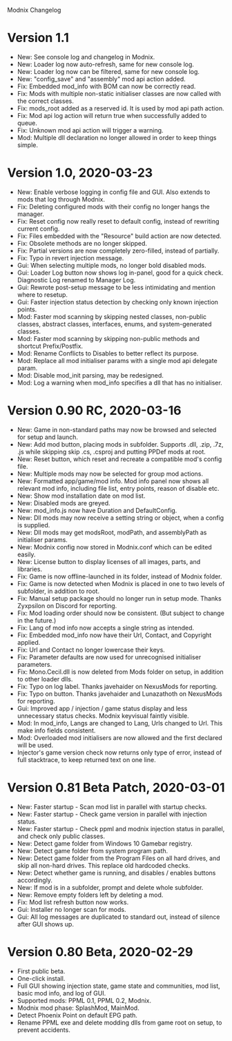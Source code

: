 Modnix Changelog

# Version 1.1

* New: See console log and changelog in Modnix.
* New: Loader log now auto-refresh, same for new console log.
* New: Loader log now can be filtered, same for new console log.
* New: "config_save" and "assembly" mod api action added.
* Fix: Embedded mod_info with BOM can now be correctly read.
* Fix: Mods with multiple non-static initialiser classes are now called with the correct classes.
* Fix: mods_root added as a reserved id. It is used by mod api path action.
* Fix: Mod api log action will return true when successfully added to queue.
* Fix: Unknown mod api action will trigger a warning.
* Mod: Multiple dll declaration no longer allowed in order to keep things simple.

# Version 1.0, 2020-03-23

* New: Enable verbose logging in config file and GUI. Also extends to mods that log through Modnix.
* Fix: Deleting configured mods with their config no longer hangs the manager.
* Fix: Reset config now really reset to default config, instead of rewriting current config.
* Fix: Files embedded with the "Resource" build action are now detected.
* Fix: Obsolete methods are no longer skipped.
* Fix: Partial versions are now completely zero-filled, instead of partially.
* Fix: Typo in revert injection message.
* Gui: When selecting multiple mods, no longer bold disabled mods.
* Gui: Loader Log button now shows log in-panel, good for a quick check.  Diagnostic Log renamed to Manager Log.
* Gui: Rewrote post-setup message to be less intimidating and mention where to resetup.
* Gui: Faster injection status detection by checking only known injection points.
* Mod: Faster mod scanning by skipping nested classes, non-public classes, abstract classes, interfaces, enums, and system-generated classes.
* Mod: Faster mod scanning by skipping non-public methods and shortcut Prefix/Postfix.
* Mod: Rename Conflicts to Disables to better reflect its purpose.
* Mod: Replace all mod initialiser params with a single mod api delegate param.
* Mod: Disable mod_init parsing, may be redesigned.
* Mod: Log a warning when mod_info specifies a dll that has no initialiser.

# Version 0.90 RC, 2020-03-16

* New: Game in non-standard paths may now be browsed and selected for setup and launch.
* New: Add mod button, placing mods in subfolder. Supports .dll, .zip, .7z, .js while skipping skip .cs, .csproj and putting PPDef mods at root.
* New: Reset button, which reset and recreate a compatible mod's config file.
* New: Multiple mods may now be selected for group mod actions.
* New: Formatted app/game/mod info.  Mod info panel now shows all relevant mod info, including file list, entry points, reason of disable etc.
* New: Show mod installation date on mod list.
* New: Disabled mods are greyed.
* New: mod_info.js now have Duration and DefaultConfig.
* New: Dll mods may now receive a setting string or object, when a config is supplied.
* New: Dll mods may get modsRoot, modPath, and assemblyPath as initialiser params.
* New: Modnix config now stored in Modnix.conf which can be edited easily.
* New: License button to display licenses of all images, parts, and libraries.
* Fix: Game is now offline-launched in its folder, instead of Modnix folder.
* Fix: Game is now detected when Modnix is placed in one to two levels of subfolder, in addition to root.
* Fix: Manual setup package should no longer run in setup mode. Thanks Zyxpsilon on Discord for reporting.
* Fix: Mod loading order should now be consistent. (But subject to change in the future.)
* Fix: Lang of mod info now accepts a single string as intended.
* Fix: Embedded mod_info now have their Url, Contact, and Copyright applied.
* Fix: Url and Contact no longer lowercase their keys.
* Fix: Parameter defaults are now used for unrecognised initialiser parameters.
* Fix: Mono.Cecil.dll is now deleted from Mods folder on setup, in addition to other loader dlls.
* Fix: Typo on log label. Thanks javehaider on NexusMods for reporting.
* Fix: Typo on button. Thanks javehaider and Lunazathoth on NexusMods for reporting.
* Gui: Improved app / injection / game status display and less unnecessary status checks.  Modnix keyvisual faintly visible.
* Mod: In mod_info, Langs are changed to Lang, Urls changed to Url.  This make info fields consistent.
* Mod: Overloaded mod initialisers are now allowed and the first declared will be used.
* Injector's game version check now returns only type of error, instead of full stacktrace, to keep returned text on one line.

# Version 0.81 Beta Patch, 2020-03-01

* New: Faster startup - Scan mod list in parallel with startup checks.
* New: Faster startup - Check game version in parallel with injection status.
* New: Faster startup - Check ppml and modnix injection status in parallel, and check only public classes.
* New: Detect game folder from Windows 10 Gamebar registry.
* New: Detect game folder from system program path.
* New: Detect game folder from the Program Files on all hard drives, and skip all non-hard drives.  This replace old hardcoded checks.
* New: Detect whether game is running, and disables / enables buttons accordingly.
* New: If mod is in a subfolder, prompt and delete whole subfolder.
* New: Remove empty folders left by deleting a mod.
* Fix: Mod list refresh button now works.
* Gui: Installer no longer scan for mods.
* Gui: All log messages are duplicated to standard out, instead of silence after GUI shows up.

# Version 0.80 Beta, 2020-02-29

* First public beta.
* One-click install.
* Full GUI showing injection state, game state and communities, mod list, basic mod info, and log of GUI.
* Supported mods: PPML 0.1, PPML 0.2, Modnix.
* Modnix mod phase: SplashMod, MainMod.
* Detect Phoenix Point on default EPG path.
* Rename PPML exe and delete modding dlls from game root on setup, to prevent accidents.